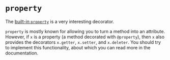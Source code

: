 # `property`

The [built-in `property`](https://docs.python.org/3/library/functions.html#property) is a very interesting decorator.

`property` is mostly known for allowing you to turn a method into an attribute.
However, if `x` is a property (a method decorated with `@property`), then `x` also provides the decorators `x.getter`, `x.setter`, and `x.deleter`.
You should try to implement this functionality, about which you can read more in the documentation.
